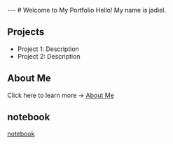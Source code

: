 --- # Welcome to My Portfolio Hello! My name is jadiel.
## Projects
- Project 1: Description
- Project 2: Description
## About Me
Click here to learn more → [About Me](about.md)

## notebook
[notebook](notebook.md)
